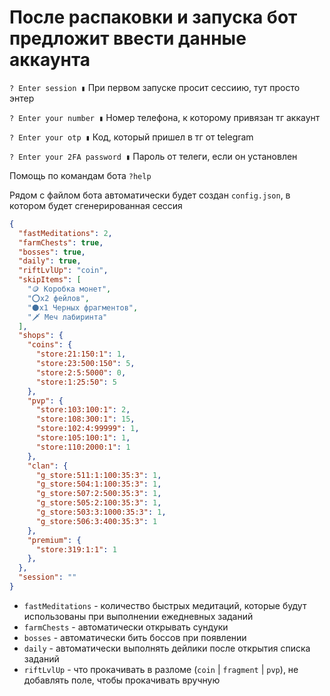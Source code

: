 # После распаковки и запуска бот предложит ввести данные аккаунта

`? Enter session ▮`
При первом запуске просит сессиию, тут просто энтер

`? Enter your number ▮`
Номер телефона, к которому привязан тг аккаунт

`? Enter your otp ▮`
Код, который пришел в тг от telegram

`? Enter your 2FA password ▮`
Пароль от телеги, если он установлен

Помощь по командам бота `?help`

Рядом с файлом бота автоматически будет создан `config.json`, в котором будет сгенерированная сессия
```json
{
  "fastMeditations": 2,
  "farmChests": true,
  "bosses": true,
  "daily": true,
  "riftLvlUp": "coin",
  "skipItems": [
    "🪙 Коробка монет",
    "⭕x2 фейлов",
    "⚫️x1 Черных фрагментов",
    "🗡️ Меч лабиринта"
  ],
  "shops": {
    "coins": {
      "store:21:150:1": 1,
      "store:23:500:150": 5,
      "store:2:5:5000": 0,
      "store:1:25:50": 5
    },
    "pvp": {
      "store:103:100:1": 2,
      "store:108:300:1": 15,
      "store:102:4:99999": 1,
      "store:105:100:1": 1,
      "store:110:2000:1": 1
    },
    "clan": {
      "g_store:511:1:100:35:3": 1,
      "g_store:504:1:100:35:3": 1,
      "g_store:507:2:500:35:3": 1,
      "g_store:505:2:100:35:3": 1,
      "g_store:503:3:1000:35:3": 1,
      "g_store:506:3:400:35:3": 1
    },
    "premium": {
      "store:319:1:1": 1
    },
  },
  "session": ""
}
```

- `fastMeditations` - количество быстрых медитаций, которые будут использованы при выполнении ежедневных заданий
- `farmChests` - автоматически открывать сундуки
- `bosses` - автоматически бить боссов при появлении
- `daily` - автоматически выполнять дейлики после открытия списка заданий
- `riftLvlUp` - что прокачивать в разломе (`coin` | `fragment` | `pvp`), не добавлять поле, чтобы прокачивать вручную
